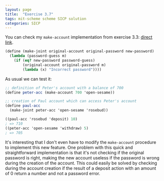 ```yaml
---
layout: page
title:  "Exercise 3.7"
tags: mit-scheme scheme SICP solution
categories: SICP
---
```

You can check my `make-account` implementation from exercise 3.3: [direct link](/SICP/Ex3.3/).
```scheme
(define (make-joint original-account original-password new-password)
  (lambda (password-guess m)
    (if (eq? new-password password-guess)
        (original-account original-password m)
        (lambda (x) "Incorrect password"))))
```
As usual we can test it:
```scheme
;; definition of Peter's account with a balance of 700
(define peter-acc (make-account 700 'open-sesame))

;; creation of Paul account which can access Peter's account
(define paul-acc
  (make-joint peter-acc 'open-sesame 'rosebud))

((paul-acc 'rosebud 'deposit) 10)
; => 710
((peter-acc 'open-sesame 'withdraw) 5)
; => 705
```
It's interesting that I don't even have to modify the `make-account` procedure to implement this new feature. One problem with this quick and straightforward implementation is that it's not checking if the original password is right, making the new account useless if the password is wrong during the creation of the account. This could easily be solved by checking during the account creation if the result of a deposit action with an amount of 0 return a number and not a password error.
